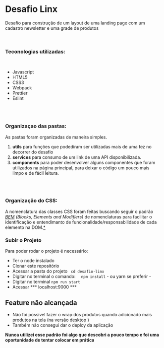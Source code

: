 # Desafio Linx

Desafio para construção de um layout de uma landing page com um cadastro newsletter e uma grade de produtos
  <br/>
  <br/>
  <br/>
### Teconologias utilizadas: 
  
  <br/>
  
* Javascript 
* HTML5
* CSS3
* Webpack
* Prettier
* Eslint

<br/> 
<br/> 

### Organizaçao das pastas:
As pastas foram organizadas de maneira simples. <br/>

1. **utils** para funções que podediram ser utilizadas mais de uma fez no decorrer do desafio
2. **services** para consumo de um link de uma API disponibilizada.
3. **components** para poder desenvolver alguns componentes que foram utilizados na página principal, para deixar o código um pouco mais limpo e de fácil leitura.

<br/>
<br/> 

### Organização do CSS:

A nomenclatura das classes CSS foram feitas buscando seguir o padrão *[BEM](http://getbem.com/introduction/) (Blocks, Elements and Modifiers)*  de nomenclaturas para facilitar o identificação e entendimanto de funcionalidade/responsabilidade  de cada elemento na DOM.<a href="#obs">*</a>
<br/>

### Subir o Projeto

  Para poder rodar o projeto é necessário:
   
   * Ter o node instalado
   * Clonar este repositório 
   * Acessar a pasta do projeto ``` cd desafio-linx```
   * Digitar no terminal o comando: 
   ```  npm install```  - ou yarn se preferir -
   * Digitar no terminal ``` npm run start ``` 
   * Acessar *** localhost:9000 ***


## Feature não alcançada
  * Não foi possível fazer o wrap dos produtos quando adicionado mais produtos na tela (na versão desktop )
  * Também não consegui dar o deploy da aplicação


<p id="obs"><strong>Nunca utilizei esse padrão foi algo que descobri a pouco tempo e foi uma oportunidade de tentar colocar em prática</strong></p>

